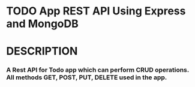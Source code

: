 # TODO App REST API Using Express and MongoDB

# DESCRIPTION

### A Rest API for Todo app which can perform CRUD operations. All methods GET, POST, PUT, DELETE used in the app.
